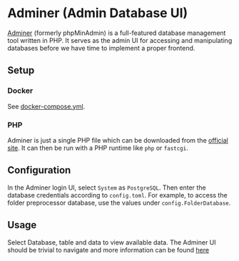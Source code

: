 # Adminer (Admin Database UI)

[Adminer](https://www.adminer.org) (formerly phpMinAdmin) is a full-featured database management tool written in PHP. It serves as the admin UI for accessing and manipulating databases before we have time to implement a proper frontend.

## Setup

### Docker

See [docker-compose.yml](/docker-compose.yml).

### PHP

Adminer is just a single PHP file which can be downloaded from the [official site](https://www.adminer.org/#download). It can then be run with a PHP runtime like `php` or `fastcgi`.

## Configuration

In the Adminer login UI, select `System` as `PostgreSQL`. Then enter the database credentials according to `config.toml`. For example, to access the folder preprocessor database, use the values under `config.FolderDatabase`.

## Usage

Select Database, table and data to view available data. The Adminer UI should be trivial to navigate and more information can be found [here](https://www.adminer.org/)
